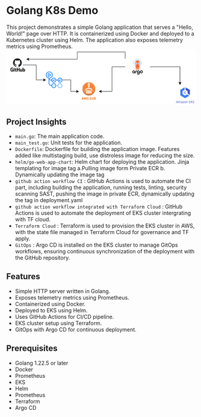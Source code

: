 # Golang K8s Demo

This project demonstrates a simple Golang application that serves a "Hello, World!" page over HTTP. It is containerized using Docker and deployed to a Kubernetes cluster using Helm. The application also exposes telemetry metrics using Prometheus.
![Architecture Diagram](./diagram.png)

## Project Insights

- `main.go`: The main application code.
- `main_test.go`: Unit tests for the application.
- `Dockerfile`: Dockerfile for building the application image. Features added like multistaging build, use distroless image for reducing the size.
- `helm/go-web-app-chart`: Helm chart for deploying the application. Jinja templating for image tag
                            a.Pulling image form Private ECR
                            b. Dynamically updating the image tag 
- `github action workflow CI` : GitHub Actions is used to automate the CI part, including building the application, running tests, linting, security scanning SAST, 
                              pushing the image in private ECR, dynamically updating the tag in deployment.yaml
- `github action workflow integrated with Terraform Cloud` : GitHub Actions is used to automate the deployment of EKS cluster intergrating with TF cloud. 
- `Terraform Cloud` : Terraform is used to provision the EKS cluster in AWS, with the state file managed in Terraform Cloud for governance and TF apply.
- `GitOps` : Argo CD is installed on the EKS cluster to manage GitOps workflows, ensuring continuous synchronization of the deployment with the GitHub repository.

## Features

- Simple HTTP server written in Golang.
- Exposes telemetry metrics using Prometheus.
- Containerized using Docker.
- Deployed to EKS using Helm.
- Uses GitHub Actions for CI/CD pipeline.
- EKS cluster setup using Terraform.
- GitOps with Argo CD for continuous deployment.

## Prerequisites

- Golang 1.22.5 or later
- Docker
- Prometheus
- EKS
- Helm
- Prometheus
- Terraform
- Argo CD

